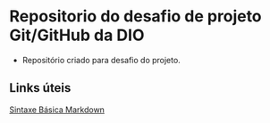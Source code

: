 # Repositorio do desafio de projeto Git/GitHub da DIO
* Repositório criado para desafio do projeto.

## Links úteis
[Sintaxe Básica Markdown](https://www.markdownguide.org/basic-syntax/)
